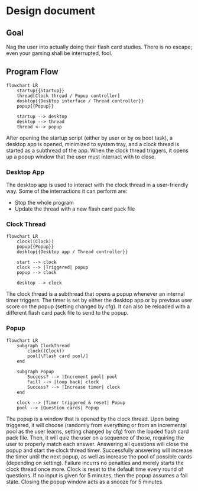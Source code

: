 # Design document
## Goal
Nag the user into actually doing their flash card studies. There is no escape; even your gaming shall be interrupted, fool.

## Program Flow
```mermaid
flowchart LR
    startup{{Startup}}
    thread[Clock thread / Popup controller]
    desktop{{Desktop interface / Thread controller}}
    popup{{Popup}}

    startup --> desktop
    desktop --> thread
    thread <--> popup
```

After opening the startup script (either by user or by os boot task), a desktop app is opened, minimized to system tray, and a clock thread is started as a subthread of the app. When the clock thread triggers, it opens up a popup window that the user must interract with to close.

### Desktop App
The desktop app is used to interact with the clock thread in a user-friendly way. Some of the interractions it can perform are:
- Stop the whole program
- Update the thread with a new flash card pack file

### Clock Thread
```mermaid
flowchart LR
    clock((Clock))
    popup{{Popup}}
    desktop{{Desktop app / Thread controller}}

    start --> clock
    clock --> |Triggered| popup
    popup --> clock

    desktop --> clock
```

The clock thread is a subthread that opens a popup whenever an internal timer triggers. The timer is set by either the desktop app or by previous user score on the popup (setting changed by cfg). It can also be reloaded with a different flash card pack file to send to the popup.

### Popup
```mermaid
flowchart LR
    subgraph ClockThread
        clock((Clock))
        pool[\Flash card pool/]
    end

    subgraph Popup
        Success? --> |Increment pool| pool
        Fail? --> |loop back| clock
        Success? --> |Increase timer| clock
    end

    clock --> |Timer triggered & reset| Popup
    pool --> |Question cards| Popup
```

The popup is a window that is opened by the clock thread. Upon being triggered, it will choose (randomly from everything or from an incremental pool as the user learns, setting changed by cfg) from the loaded flash card pack file. Then, it will quiz the user on a sequence of those, requiring the user to properly match each answer. Answering all questions will close the popup and start the clock thread timer. Successfully answering will increase the timer until the next popup, as well as increase the pool of possible cards (depending on setting). Failure incurrs no penalties and merely starts the clock thread once more. Clock is reset to the default time every round of questions.
If no input is given for 5 minutes, then the popup assumes a fail state.
Closing the popup window acts as a snooze for 5 minutes.
